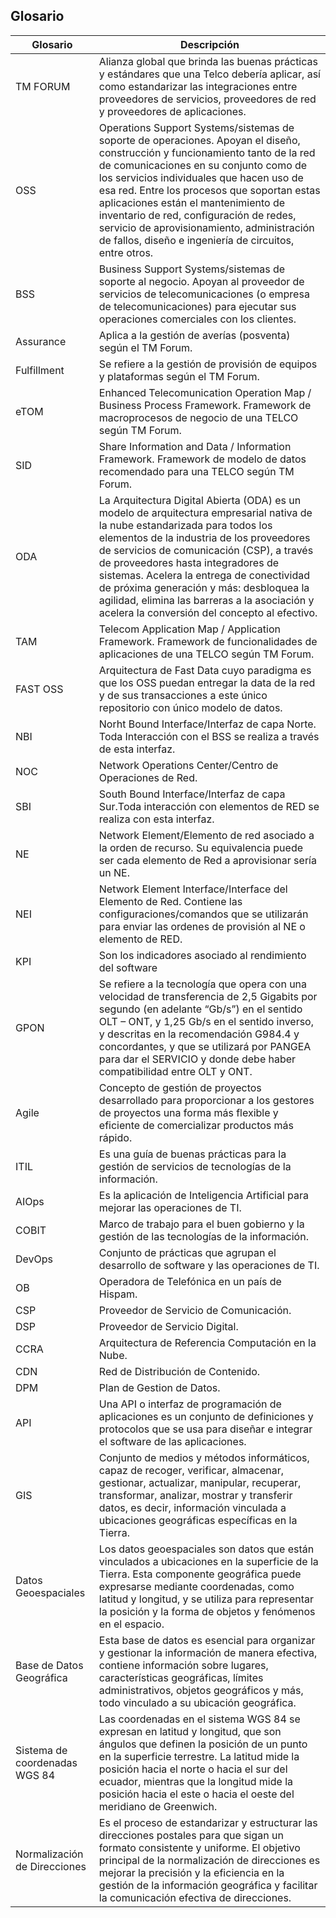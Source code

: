 ## Glosario

| Glosario | Descripción      |
| ------- | ---------- |
|TM FORUM| Alianza global que brinda las buenas prácticas y estándares que una Telco debería aplicar, así como estandarizar las integraciones entre proveedores de servicios, proveedores de red y proveedores de aplicaciones.|
|OSS | Operations Support Systems/sistemas de soporte de operaciones. Apoyan el diseño, construcción y funcionamiento tanto de la red de comunicaciones en su conjunto como de los servicios individuales que hacen uso de esa red. Entre los procesos que soportan estas aplicaciones están el mantenimiento de inventario de red, configuración de redes, servicio de aprovisionamiento, administración de fallos, diseño e ingeniería de circuitos, entre otros.| 
|BSS | Business Support Systems/sistemas de soporte al negocio. Apoyan al proveedor de servicios de telecomunicaciones (o empresa de telecomunicaciones) para ejecutar sus operaciones comerciales con los clientes.| 
|Assurance | 	Aplica a la gestión de averías (posventa) según el TM Forum.| 
|Fulfillment | Se refiere a la gestión de provisión de equipos y plataformas según el TM Forum.| 
|eTOM | 	Enhanced Telecomunication Operation Map / Business Process Framework. Framework de macroprocesos de negocio de una TELCO según TM Forum.| 
|SID | Share Information and Data / Information Framework. Framework de modelo de datos recomendado para una TELCO según TM Forum.|
|ODA |La Arquitectura Digital Abierta (ODA) es un modelo de arquitectura empresarial nativa de la nube estandarizada para todos los elementos de la industria de los proveedores de servicios de comunicación (CSP), a través de proveedores hasta integradores de sistemas. Acelera la entrega de conectividad de próxima generación y más: desbloquea la agilidad, elimina las barreras a la asociación y acelera la conversión del concepto al efectivo.| 
|TAM | Telecom Application Map / Application Framework. Framework de funcionalidades de aplicaciones de una TELCO según TM Forum. |
|FAST OSS | Arquitectura de Fast Data cuyo paradigma es que los OSS puedan entregar la data de la red y de sus transacciones a este único repositorio con único modelo de datos.| 
|NBI | 	Norht Bound Interface/Interfaz de capa Norte. Toda Interacción con el BSS se realiza a través de esta interfaz.|
|NOC | 	Network Operations Center/Centro de Operaciones de Red.|
|SBI | 	South Bound Interface/Interfaz de capa Sur.Toda interacción con elementos de RED se realiza con esta interfaz.|
|NE | 	Network Element/Elemento de red asociado a la orden de recurso. Su equivalencia puede ser cada elemento de Red a aprovisionar sería un NE.|
|NEI | 	Network Element Interface/Interface del Elemento de Red. Contiene las configuraciones/comandos que se utilizarán para enviar las ordenes de provisión al NE o elemento de RED.|
|KPI | 	Son los indicadores asociado al rendimiento del software| 
|GPON | Se refiere a la tecnología que opera con una velocidad de transferencia de 2,5 Gigabits por segundo (en adelante “Gb/s”) en el sentido OLT – ONT, y 1,25 Gb/s en el sentido inverso, y descritas en la recomendación G984.4 y concordantes, y que se utilizará por PANGEA para dar el SERVICIO y donde debe haber compatibilidad entre OLT y ONT.|
|Agile | 	Concepto de gestión de proyectos desarrollado para proporcionar a los gestores de proyectos una forma más flexible y eficiente de comercializar productos más rápido.| 
|ITIL | Es una guía de buenas prácticas para la gestión de servicios de tecnologías de la información.| 
|AIOps | 	Es la aplicación de Inteligencia Artificial para mejorar las operaciones de TI.| 
|COBIT | 	Marco de trabajo para el buen gobierno y la gestión de las tecnologías de la información.| 
|DevOps | 	Conjunto de prácticas que agrupan el desarrollo de software y las operaciones de TI.| 
|OB | Operadora de Telefónica en un país de Hispam.|
|CSP | Proveedor de Servicio de Comunicación.|
|DSP | Proveedor de Servicio Digital.|
|CCRA | Arquitectura de Referencia Computación en la Nube.|
|CDN | Red de Distribución de Contenido.|
|DPM | Plan de Gestion de Datos.|
|API | Una API o interfaz de programación de aplicaciones es un conjunto de definiciones y protocolos que se usa para diseñar e integrar el software de las aplicaciones.|
|GIS | Conjunto de medios y métodos informáticos, capaz de recoger, verificar, almacenar, gestionar, actualizar, manipular, recuperar, transformar, analizar, mostrar y transferir datos, es decir, información vinculada a ubicaciones geográficas específicas en la Tierra.|
|Datos Geoespaciales | Los datos geoespaciales son datos que están vinculados a ubicaciones en la superficie de la Tierra. Esta componente geográfica puede expresarse mediante coordenadas, como latitud y longitud, y se utiliza para representar la posición y la forma de objetos y fenómenos en el espacio.|
|Base de Datos Geográfica | Esta base de datos es esencial para organizar y gestionar la información de manera efectiva, contiene información sobre lugares, características geográficas, límites administrativos, objetos geográficos y más, todo vinculado a su ubicación geográfica.|
|Sistema de coordenadas WGS 84 | Las coordenadas en el sistema WGS 84 se expresan en latitud y longitud, que son ángulos que definen la posición de un punto en la superficie terrestre. La latitud mide la posición hacia el norte o hacia el sur del ecuador, mientras que la longitud mide la posición hacia el este o hacia el oeste del meridiano de Greenwich.|
|Normalización de Direcciones | Es el proceso de estandarizar y estructurar las direcciones postales para que sigan un formato consistente y uniforme. El objetivo principal de la normalización de direcciones es mejorar la precisión y la eficiencia en la gestión de la información geográfica y facilitar la comunicación efectiva de direcciones.|
